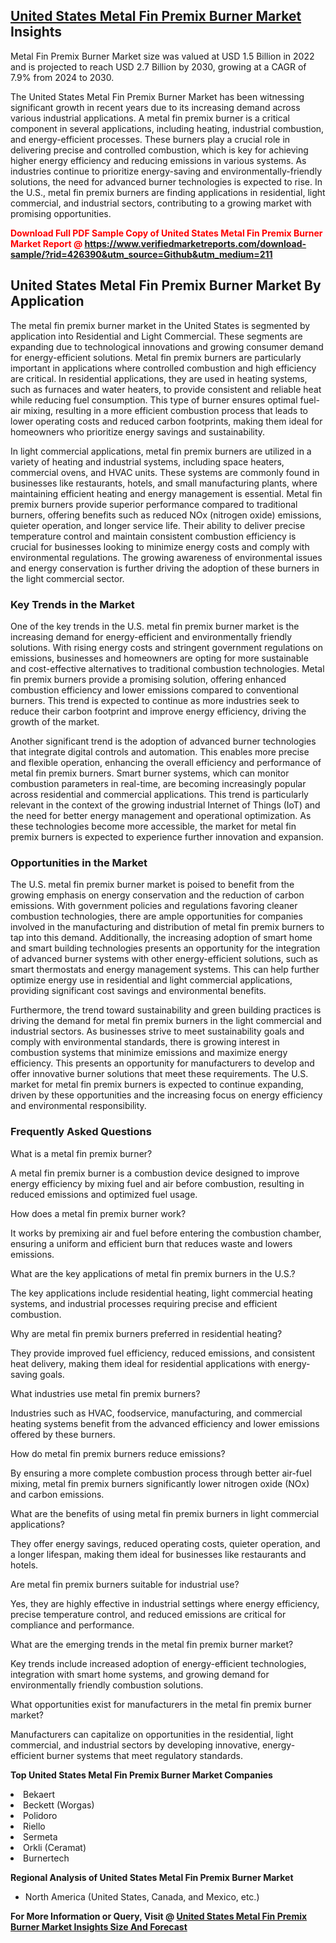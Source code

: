 <h2><a href="https://www.verifiedmarketreports.com/download-sample/?rid=426390&amp;utm_source=Github&amp;utm_medium=211" target="_blank">United States Metal Fin Premix Burner Market</a> Insights</h2><p>Metal Fin Premix Burner Market size was valued at USD 1.5 Billion in 2022 and is projected to reach USD 2.7 Billion by 2030, growing at a CAGR of 7.9% from 2024 to 2030.</p><p><p>The United States Metal Fin Premix Burner Market has been witnessing significant growth in recent years due to its increasing demand across various industrial applications. A metal fin premix burner is a critical component in several applications, including heating, industrial combustion, and energy-efficient processes. These burners play a crucial role in delivering precise and controlled combustion, which is key for achieving higher energy efficiency and reducing emissions in various systems. As industries continue to prioritize energy-saving and environmentally-friendly solutions, the need for advanced burner technologies is expected to rise. In the U.S., metal fin premix burners are finding applications in residential, light commercial, and industrial sectors, contributing to a growing market with promising opportunities. <strong><p><span class=""><span style="color: #ff0000;"><strong>Download Full PDF Sample Copy of United States Metal Fin Premix Burner Market Report</strong> @ </span><a href="https://www.verifiedmarketreports.com/download-sample/?rid=426390&amp;utm_source=Github&amp;utm_medium=211" target="_blank">https://www.verifiedmarketreports.com/download-sample/?rid=426390&amp;utm_source=Github&amp;utm_medium=211</a></span></p></strong></p><h2>United States Metal Fin Premix Burner Market By Application</h2><p>The metal fin premix burner market in the United States is segmented by application into Residential and Light Commercial. These segments are expanding due to technological innovations and growing consumer demand for energy-efficient solutions. Metal fin premix burners are particularly important in applications where controlled combustion and high efficiency are critical. In residential applications, they are used in heating systems, such as furnaces and water heaters, to provide consistent and reliable heat while reducing fuel consumption. This type of burner ensures optimal fuel-air mixing, resulting in a more efficient combustion process that leads to lower operating costs and reduced carbon footprints, making them ideal for homeowners who prioritize energy savings and sustainability.</p><p>In light commercial applications, metal fin premix burners are utilized in a variety of heating and industrial systems, including space heaters, commercial ovens, and HVAC units. These systems are commonly found in businesses like restaurants, hotels, and small manufacturing plants, where maintaining efficient heating and energy management is essential. Metal fin premix burners provide superior performance compared to traditional burners, offering benefits such as reduced NOx (nitrogen oxide) emissions, quieter operation, and longer service life. Their ability to deliver precise temperature control and maintain consistent combustion efficiency is crucial for businesses looking to minimize energy costs and comply with environmental regulations. The growing awareness of environmental issues and energy conservation is further driving the adoption of these burners in the light commercial sector.</p><h3>Key Trends in the Market</h3><p>One of the key trends in the U.S. metal fin premix burner market is the increasing demand for energy-efficient and environmentally friendly solutions. With rising energy costs and stringent government regulations on emissions, businesses and homeowners are opting for more sustainable and cost-effective alternatives to traditional combustion technologies. Metal fin premix burners provide a promising solution, offering enhanced combustion efficiency and lower emissions compared to conventional burners. This trend is expected to continue as more industries seek to reduce their carbon footprint and improve energy efficiency, driving the growth of the market.</p><p>Another significant trend is the adoption of advanced burner technologies that integrate digital controls and automation. This enables more precise and flexible operation, enhancing the overall efficiency and performance of metal fin premix burners. Smart burner systems, which can monitor combustion parameters in real-time, are becoming increasingly popular across residential and commercial applications. This trend is particularly relevant in the context of the growing industrial Internet of Things (IoT) and the need for better energy management and operational optimization. As these technologies become more accessible, the market for metal fin premix burners is expected to experience further innovation and expansion.</p><h3>Opportunities in the Market</h3><p>The U.S. metal fin premix burner market is poised to benefit from the growing emphasis on energy conservation and the reduction of carbon emissions. With government policies and regulations favoring cleaner combustion technologies, there are ample opportunities for companies involved in the manufacturing and distribution of metal fin premix burners to tap into this demand. Additionally, the increasing adoption of smart home and smart building technologies presents an opportunity for the integration of advanced burner systems with other energy-efficient solutions, such as smart thermostats and energy management systems. This can help further optimize energy use in residential and light commercial applications, providing significant cost savings and environmental benefits.</p><p>Furthermore, the trend toward sustainability and green building practices is driving the demand for metal fin premix burners in the light commercial and industrial sectors. As businesses strive to meet sustainability goals and comply with environmental standards, there is growing interest in combustion systems that minimize emissions and maximize energy efficiency. This presents an opportunity for manufacturers to develop and offer innovative burner solutions that meet these requirements. The U.S. market for metal fin premix burners is expected to continue expanding, driven by these opportunities and the increasing focus on energy efficiency and environmental responsibility.</p><h3>Frequently Asked Questions</h3><p>What is a metal fin premix burner?</p><p>A metal fin premix burner is a combustion device designed to improve energy efficiency by mixing fuel and air before combustion, resulting in reduced emissions and optimized fuel usage.</p><p>How does a metal fin premix burner work?</p><p>It works by premixing air and fuel before entering the combustion chamber, ensuring a uniform and efficient burn that reduces waste and lowers emissions.</p><p>What are the key applications of metal fin premix burners in the U.S.?</p><p>The key applications include residential heating, light commercial heating systems, and industrial processes requiring precise and efficient combustion.</p><p>Why are metal fin premix burners preferred in residential heating?</p><p>They provide improved fuel efficiency, reduced emissions, and consistent heat delivery, making them ideal for residential applications with energy-saving goals.</p><p>What industries use metal fin premix burners?</p><p>Industries such as HVAC, foodservice, manufacturing, and commercial heating systems benefit from the advanced efficiency and lower emissions offered by these burners.</p><p>How do metal fin premix burners reduce emissions?</p><p>By ensuring a more complete combustion process through better air-fuel mixing, metal fin premix burners significantly lower nitrogen oxide (NOx) and carbon emissions.</p><p>What are the benefits of using metal fin premix burners in light commercial applications?</p><p>They offer energy savings, reduced operating costs, quieter operation, and a longer lifespan, making them ideal for businesses like restaurants and hotels.</p><p>Are metal fin premix burners suitable for industrial use?</p><p>Yes, they are highly effective in industrial settings where energy efficiency, precise temperature control, and reduced emissions are critical for compliance and performance.</p><p>What are the emerging trends in the metal fin premix burner market?</p><p>Key trends include increased adoption of energy-efficient technologies, integration with smart home systems, and growing demand for environmentally friendly combustion solutions.</p><p>What opportunities exist for manufacturers in the metal fin premix burner market?</p><p>Manufacturers can capitalize on opportunities in the residential, light commercial, and industrial sectors by developing innovative, energy-efficient burner systems that meet regulatory standards.</p></p><p><strong>Top United States Metal Fin Premix Burner Market Companies</strong></p><div data-test-id=""><p><li>Bekaert</li><li> Beckett (Worgas)</li><li> Polidoro</li><li> Riello</li><li> Sermeta</li><li> Orkli (Ceramat)</li><li> Burnertech</li></p><div><strong>Regional Analysis of&nbsp;United States Metal Fin Premix Burner Market</strong></div><ul><li dir="ltr"><p dir="ltr">North America&nbsp;(United States, Canada, and Mexico, etc.)</p></li></ul><p><strong>For More Information or Query, Visit @&nbsp;</strong><strong><a href="https://www.verifiedmarketreports.com/product/metal-fin-premix-burner-market/?utm_source=Github&amp;utm_medium=211" target="_blank">United States Metal Fin Premix Burner Market Insights Size And Forecast</a></strong></p></div>

